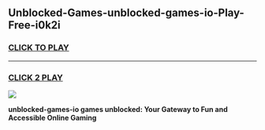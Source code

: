 
## Unblocked-Games-unblocked-games-io-Play-Free-i0k2i
<h3>
<a href="https://premium76.site?title=unblocked-games-io&ref=20M">CLICK TO PLAY</a></h3>
<hr>

<h3>
<a href="https://premium76.site?title=unblocked-games-io&ref=20M">CLICK 2 PLAY</a>
  
</h3>

<a href="https://premium76.site?title=unblocked-games-io&ref=19M"><img src="https://clearcache.store/games.png"></a>


**unblocked-games-io games unblocked: Your Gateway to Fun and Accessible Online Gaming**
